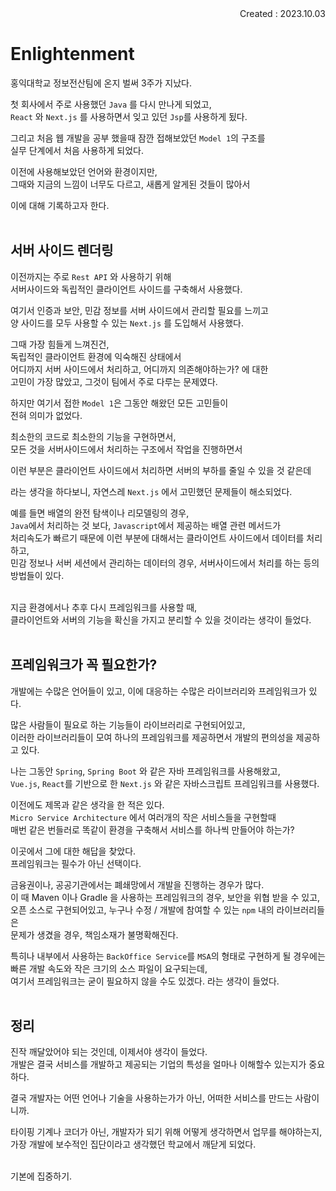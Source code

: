 <div align="right">Created : 2023.10.03</div>

# **Enlightenment**

홍익대학교 정보전산팀에 온지 벌써 3주가 지났다. <br>

첫 회사에서 주로 사용했던 `Java` 를 다시 만나게 되었고, <br>
`React` 와 `Next.js` 를 사용하면서 잊고 있던 `Jsp`를 사용하게 됬다. <br>

그리고 처음 웹 개발을 공부 했을때 잠깐 접해보았던 `Model 1`의 구조를 <br>
실무 단계에서 처음 사용하게 되었다. <br>

이전에 사용해보았던 언어와 환경이지만, <br>
그때와 지금의 느낌이 너무도 다르고, 새롭게 알게된 것들이 많아서 <br>

이에 대해 기록하고자 한다. <br><br>


## **서버 사이드 렌더링**

이전까지는 주로 `Rest API` 와 사용하기 위해 <br>
서버사이드와 독립적인 클라이언트 사이드를 구축해서 사용했다. <br>

여기서 인증과 보안, 민감 정보를 서버 사이드에서 관리할 필요를 느끼고 <br>
양 사이드를 모두 사용할 수 있는 `Next.js` 를 도입해서 사용했다. <br>

그때 가장 힘들게 느껴진건, <br>
독립적인 클라이언트 환경에 익숙해진 상태에서 <br>
어디까지 서버 사이드에서 처리하고, 어디까지 의존해야하는가? 에 대한 <br>
고민이 가장 많았고, 그것이 팀에서 주로 다루는 문제였다. <br>

하지만 여기서 접한 `Model 1`은 그동안 해왔던 모든 고민들이 <br>
전혀 의미가 없었다. <br>

최소한의 코드로 최소한의 기능을 구현하면서, <br>
모든 것을 서버사이드에서 처리하는 구조에서 작업을 진행하면서 <br>

이런 부분은 클라이언트 사이드에서 처리하면 서버의 부하를 줄일 수 있을 것 같은데 <br>

라는 생각을 하다보니, 자연스레 `Next.js` 에서 고민했던 문제들이 해소되었다. <br>

예를 들면 배열의 완전 탐색이나 리모델링의 경우, <br>
`Java`에서 처리하는 것 보다, `Javascript`에서 제공하는 배열 관련 메서드가 <br>
처리속도가 빠르기 때문에 이런 부분에 대해서는 클라이언트 사이드에서 데이터를 처리하고, <br>
민감 정보나 서버 세션에서 관리하는 데이터의 경우, 서버사이드에서 처리를 하는 등의 <br>
방법들이 있다.<br><br>

지금 환경에서나 추후 다시 프레임워크를 사용할 때, <br>
클라이언트와 서버의 기능을 확신을 가지고 분리할 수 있을 것이라는 생각이 들었다. <br><br>


## **프레임워크가 꼭 필요한가?**

개발에는 수많은 언어들이 있고, 이에 대응하는 수많은 라이브러리와 프레임워크가 있다. <br>

많은 사람들이 필요로 하는 기능들이 라이브러리로 구현되어있고, <br>
이러한 라이브러리들이 모여 하나의 프레임워크를 제공하면서 개발의 편의성을 제공하고 있다. <br>

나는 그동안 `Spring`, `Spring Boot` 와 같은 자바 프레임워크를 사용해왔고, <br>
`Vue.js`, `React`를 기반으로 한 `Next.js` 와 같은 자바스크립트 프레임워크를 사용했다. <br>

이전에도 제목과 같은 생각을 한 적은 있다. <br>
`Micro Service Architecture` 에서 여러개의 작은 서비스들을 구현할때 <br>
매번 같은 번들러로 똑같이 환경을 구축해서 서비스를 하나씩 만들어야 하는가? <br>

이곳에서 그에 대한 해답을 찾았다. <br>
프레임워크는 필수가 아닌 선택이다. <br>

금융권이나, 공공기관에서는 폐쇄망에서 개발을 진행하는 경우가 많다. <br>
이 때 Maven 이나 Gradle 을 사용하는 프레임워크의 경우, 보안을 위협 받을 수 있고, <br>
오픈 소스로 구현되어있고, 누구나 수정 / 개발에 참여할 수 있는 `npm` 내의 라이브러리들은 <br>
문제가 생겼을 경우, 책임소재가 불명확해진다. <br>

특히나 내부에서 사용하는 `BackOffice Service`를 `MSA`의 형태로 구현하게 될 경우에는 <br>
빠른 개발 속도와 작은 크기의 소스 파일이 요구되는데, <br>
여기서 프레임워크는 굳이 필요하지 않을 수도 있겠다. 라는 생각이 들었다. <br><br>


## **정리**

진작 깨달았어야 되는 것인데, 이제서야 생각이 들었다. <br>
개발은 결국 서비스를 개발하고 제공되는 기업의 특성을 얼마나 이해할수 있는지가 중요하다. <br>

결국 개발자는 어떤 언어나 기술을 사용하는가가 아닌, 어떠한 서비스를 만드는 사람이니까. <br>

타이핑 기계나 코더가 아닌, 개발자가 되기 위해 어떻게 생각하면서 업무를 해야하는지, <br>
가장 개발에 보수적인 집단이라고 생각했던 학교에서 깨닫게 되었다. <br><br>

기본에 집중하기. <br>
